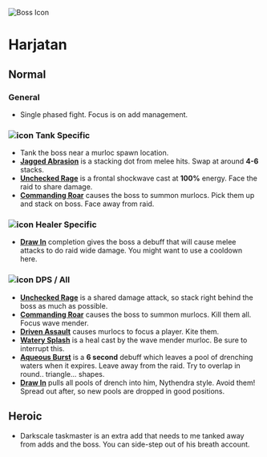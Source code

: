 ![Boss Icon](http://wow.zamimg.com/images/wow/journal/ui-ej-boss-nagabrute.png)
# Harjatan

## Normal

### General

- Single phased fight. Focus is on add management.

### ![icon](https://vignette4.wikia.nocookie.net/wowwiki/images/7/7e/Icon-class-role-tank-42x42.png/revision/latest/scale-to-width-down/20?cb=20131012150650) Tank Specific

- Tank the boss near a murloc spawn location.
- [**Jagged Abrasion**](http://www.wowhead.com/spell=231998/jagged-abrasion) is a stacking dot from melee hits. Swap at around **4-6** stacks.
- [**Unchecked Rage**](http://www.wowhead.com/spell=231854/unchecked-rage) is a frontal shockwave cast at **100%** energy. Face the raid to share damage.
- [**Commanding Roar**](http://www.wowhead.com/spell=232192/commanding-roar) causes the boss to summon murlocs. Pick them up and stack on boss. Face away from raid.

### ![icon](https://vignette4.wikia.nocookie.net/wowwiki/images/0/07/Icon-class-role-healer-42x42.png/revision/latest/scale-to-width-down/20?cb=20131012150650) Healer Specific

- [**Draw In**](http://www.wowhead.com/spell=232061/draw-in) completion gives the boss a debuff that will cause melee attacks to do raid wide damage. You might want to use a cooldown here.

### ![icon](https://vignette4.wikia.nocookie.net/wowwiki/images/3/3f/Icon-class-role-dealer-42x42.png/revision/latest/scale-to-width-down/20?cb=20131012150649) DPS / All

- [**Unchecked Rage**](http://www.wowhead.com/spell=231854/unchecked-rage) is a shared damage attack, so stack right behind the boss as much as possible.
- [**Commanding Roar**](http://www.wowhead.com/spell=232192/commanding-roar) causes the boss to summon murlocs. Kill them all. Focus wave mender.
- [**Driven Assault**](http://www.wowhead.com/spell=234128/driven-assault) causes murlocs to focus a player. Kite them.
- [**Watery Splash**](http://www.wowhead.com/spell=233371/watery-splash) is a heal cast by the wave mender murloc. Be sure to interrupt this.
- [**Aqueous Burst**](http://www.wowhead.com/spell=231729/aqueous-burst) is a **6 second** debuff which leaves a pool of drenching waters when it expires. Leave away from the raid. Try to overlap in round.. triangle... shapes.
- [**Draw In**](http://www.wowhead.com/spell=232061/draw-in) pulls all pools of drench into him, Nythendra style. Avoid them! Spread out after, so new pools are dropped in good positions.

## Heroic

- Darkscale taskmaster is an extra add that needs to me tanked away from adds and the boss. You can side-step out of his breath account.
